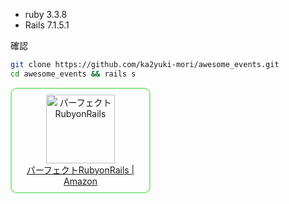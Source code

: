 - ruby 3.3.8 
- Rails 7.1.5.1

確認
```sh
git clone https://github.com/ka2yuki-mori/awesome_events.git
cd awesome_events && rails s
```

<a target="_blank" href="https://amzn.to/43QRVDL" style="
    border: 2px solid;
    width: 220px;
    display: block;
    overflow: hidden;
    border-radius: 10px;
    border-color: #90e790;
    text-align: center;
    padding: 9px 0;
    animation: flashShadow 2.5s infinite alternate;
    color: black:
    ">
  <img src="https://m.media-amazon.com/images/I/81yskupyNhL._SY342_.jpg" 
    alt="パーフェクトRubyonRails" style="border:none;width:110px;" /><br />
  パーフェクトRubyonRails | Amazon
</a>
